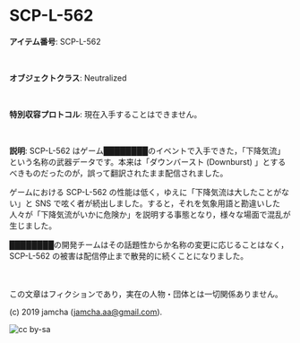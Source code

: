 

# SCP-L-562

**アイテム番号**: SCP-L-562  

<br>  

**オブジェクトクラス**: Neutralized  

<br>  

**特別収容プロトコル**: 現在入手することはできません。  

<br>  

**説明**: SCP-L-562 はゲーム████████のイベントで入手できた，「下降気流」という名称の武器データです。本来は「ダウンバースト (Downburst) 」とするべきものだったのが，誤って翻訳されたまま配信されました。  

ゲームにおける SCP-L-562 の性能は低く，ゆえに「下降気流は大したことがない」と SNS で呟く者が続出しました。すると，それを気象用語と勘違いした人々が「下降気流がいかに危険か」を説明する事態となり，様々な場面で混乱が生じました。  

████████の開発チームはその話題性からか名称の変更に応じることはなく，SCP-L-562 の被害は配信停止まで散発的に続くことになりました。  

<br>  
<br>  
この文章はフィクションであり，実在の人物・団体とは一切関係ありません。  

(c) 2019 jamcha (jamcha.aa@gmail.com).  

![cc by-sa](https://i.creativecommons.org/l/by-sa/4.0/88x31.png)  

